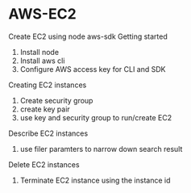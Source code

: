 # AWS-EC2
Create EC2 using node aws-sdk
Getting started
1. Install node
2. Install aws cli
3. Configure AWS access key for CLI and SDK

Creating EC2 instances
1. Create security group
2. create key pair
3. use key and security group to run/create EC2

Describe EC2 instances
1. use filer paramters to narrow down search result

Delete EC2 instances
1. Terminate EC2 instance using the instance id